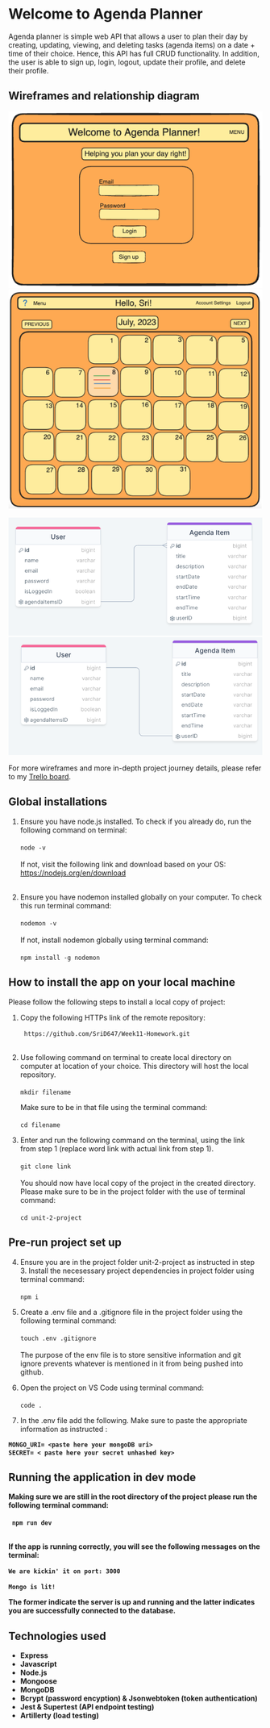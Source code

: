 # **Welcome to Agenda Planner**

Agenda planner is simple web API that allows a user to plan their day by creating, updating, viewing, and deleting tasks (agenda items) on a date + time of their choice. Hence, this API has full CRUD functionality.  In addition, the user is able to sign up, login, logout, update  their profile, and delete their profile. 

## **Wireframes and relationship diagram**

![Adf](<Wireframe 1- Login page.png>) ![Alt text](<Wireframe 3- Home page.png>)


![Alt text](image-1.png)  ![Alt text](image-2.png)

<p>For more wireframes and more in-depth project journey details, please refer to my <a href="https://trello.com/b/nmL8ffzH/unit-2-project-trello-board">Trello board</a>.</p>

## **Global installations**

1. Ensure you have node.js installed. To check if you already do, run the following command on terminal:<br> <br>``node -v``<br><br> If not, visit the following link and download based on your OS:<br> https://nodejs.org/en/download <br><br>

2. Ensure you have nodemon installed globally on your computer. To check this run terminal command: <br><br>
 ``nodemon -v``<br><br> 
 If not, install nodemon globally using terminal command: <br><br> ``npm install -g nodemon``

## **How to install the app on your local machine**

Please follow the following steps to install a local copy of project:<br>

1. Copy the following HTTPs link of the remote repository:<br>

   `` https://github.com/SriD647/Week11-Homework.git``<br><br>
  

2. Use following command on terminal to create local directory on computer at location of your choice. This directory will host the local repository.
 <br><br>``mkdir filename``<br>
 
   Make sure to be in that file using the terminal command:<br><br>``cd filename `` <br>
  
3. Enter and run the following command on the terminal, using the link from step 1 (replace word link with actual link from step 1).<br><br>` git clone link `<br><br>  You should now have local copy of the project in the created directory. Please make sure to be in the project folder with the use of terminal command:<br><br> `cd unit-2-project`<br>


## **Pre-run project set up**

4. Ensure you are in the project folder unit-2-project as instructed in step 3. Install the necesessary project dependencies in project folder using terminal command:<br><br>``npm i``<br>

5. Create a .env file and a .gitignore file in the project folder using the following terminal command:<br><br> ``touch .env .gitignore``<br><br> The purpose of the env file is to store sensitive information and git ignore prevents whatever is mentioned in it from being pushed into github.

6. Open the project on VS Code using terminal command:<br><br> ``code .``<br>

7. In the .env file add the following. Make sure to paste the appropriate information as instructed :<b> 
```
MONGO_URI= <paste here your mongoDB uri>
SECRET= < paste here your secret unhashed key>
```

## **Running the application in dev mode**

Making sure we are still in the root directory of the project please run the following terminal command:<br><br>`` npm run dev``<br><br>

If the app is running correctly, you will see the following messages on the terminal:<br>

``We are kickin' it on port: 3000``  <br>

``Mongo is lit!``<br>

The former indicate the server is up and running and the latter indicates you are successfully connected to the database.

## **Technologies used**
- Express 
- Javascript
- Node.js
- Mongoose
- MongoDB
- Bcrypt (password encyption) & Jsonwebtoken (token authentication)
- Jest & Supertest (API endpoint testing)
- Artillerty (load testing)
